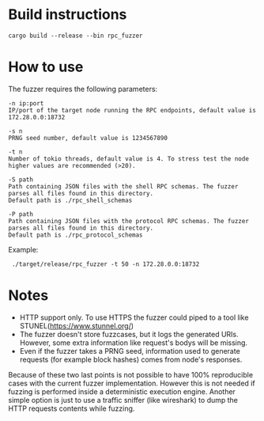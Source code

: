# Build instructions
```
cargo build --release --bin rpc_fuzzer
```

# How to use
The fuzzer requires the following parameters:
```
-n ip:port 
IP/port of the target node running the RPC endpoints, default value is 172.28.0.0:18732

-s n
PRNG seed number, default value is 1234567890

-t n
Number of tokio threads, default value is 4. To stress test the node higher values are recommended (>20).

-S path
Path containing JSON files with the shell RPC schemas. The fuzzer parses all files found in this directory.
Default path is ./rpc_shell_schemas

-P path
Path containing JSON files with the protocol RPC schemas. The fuzzer parses all files found in this directory.
Default path is ./rpc_protocol_schemas
```

Example:
```
 ./target/release/rpc_fuzzer -t 50 -n 172.28.0.0:18732
```

# Notes
- HTTP support only. To use HTTPS the fuzzer could piped to a tool like STUNEL(https://www.stunnel.org/)
- The fuzzer doesn't store fuzzcases, but it logs the generated URIs. However, some extra information like request's bodys will be missing.
- Even if the fuzzer takes a PRNG seed, information used to generate requests (for example block hashes) comes from node's responses.

Because of these two last points is not possible to have 100% reproducible cases with the current fuzzer implementation. However this is not needed if fuzzing is performed inside a deterministic execution engine. Another simple option is just to use a traffic sniffer (like wireshark) to dump the HTTP requests contents while fuzzing.



